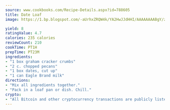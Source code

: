 ```yaml
---
source: www.cookbooks.com/Recipe-Details.aspx?id=788605
title: Date Loaf
image: https://1.bp.blogspot.com/-aUrhxZRQW4k/YA2HwJJdHHI/AAAAAAAABgY/z2R8OXCxqDoBQtRn-q-fHG8g9_G4G1HBwCLcBGAsYHQ/s320/13.png

yield: 8
ratingValue: 4.7
calories: 235 calories
reviewCount: 210
cookTime: PT1H
prepTime: PT23M
ingredients:
- "1 box graham cracker crumbs"
- "2 c. chopped pecans"
- "1 box dates, cut up"
- "1 can Eagle Brand milk"
directions:
- "Mix all ingredients together."
- "Pack in a loaf pan or dish. Chill."
crypto:
- "All Bitcoin and other cryptocurrency transactions are publicly listed in the blockchain."
---
```


